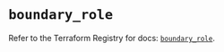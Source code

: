 # `boundary_role`

Refer to the Terraform Registry for docs: [`boundary_role`](https://registry.terraform.io/providers/hashicorp/boundary/1.4.0/docs/resources/role).
